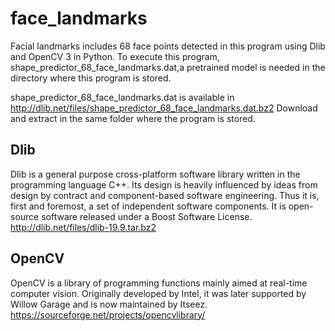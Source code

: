 # face_landmarks
 Facial landmarks includes 68 face points  detected in this program using Dlib and OpenCV 3  in Python.
 To execute this program, shape_predictor_68_face_landmarks.dat,a pretrained model is needed in the directory where 
 this program is stored.
 
 
 
 shape_predictor_68_face_landmarks.dat is available in http://dlib.net/files/shape_predictor_68_face_landmarks.dat.bz2
 Download and extract in the same folder where the program is stored.
 
 ## Dlib
Dlib is a general purpose cross-platform software library written in the programming language C++. Its design is heavily influenced by ideas from design by contract and component-based software engineering. Thus it is, first and foremost, a set of independent software components. It is open-source software released under a Boost Software License.
http://dlib.net/files/dlib-19.9.tar.bz2

## OpenCV
OpenCV is a library of programming functions mainly aimed at real-time computer vision. Originally developed by Intel, it was later supported by Willow Garage and is now maintained by Itseez.
https://sourceforge.net/projects/opencvlibrary/
 
